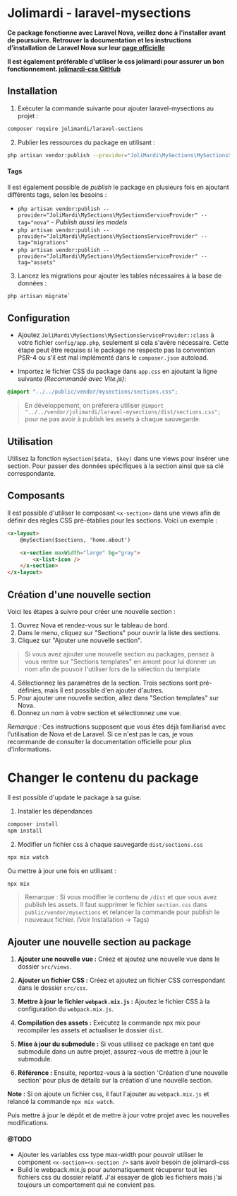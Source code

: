 # Jolimardi - laravel-mysections

**Ce package fonctionne avec Laravel Nova, veillez donc à l'installer avant de poursuivre. Retrouver la documentation et les instructions d'installation de Laravel Nova sur leur [page officielle](https://nova.laravel.com/docs/4.0/installation.html)**

**Il est également préférable d'utiliser le css jolimardi pour assurer un bon fonctionnement. [jolimardi-css GitHub](https://github.com/jolimardi/jolimardi-css)**

## Installation 

1. Exécuter la commande suivante pour ajouter laravel-mysections au projet :

```bash
composer require jolimardi/laravel-sections
```

2. Publier les ressources du package en utilisant :

```bash
php artisan vendor:publish --provider="JoliMardi\MySections\MySectionsServiceProvider"
```

#### Tags

Il est également possible de *publish* le package en plusieurs fois en ajoutant différents tags, selon les besoins : 

- `php artisan vendor:publish --provider="JoliMardi\MySections\MySectionsServiceProvider" --tag="nova"` - *Publish aussi les models*
- `php artisan vendor:publish --provider="JoliMardi\MySections\MySectionsServiceProvider" --tag="migrations"`
- `php artisan vendor:publish --provider="JoliMardi\MySections\MySectionsServiceProvider" --tag="assets"`

3. Lancez les migrations pour ajouter les tables nécessaires à la base de données :

```bash
php artisan migrate`
```

## Configuration

- Ajoutez `JoliMardi\MySections\MySectionsServiceProvider::class` à votre fichier `config/app.php`, seulement si cela s'avère nécessaire. Cette étape peut être requise si le package ne respecte pas la convention PSR-4 ou s'il est mal implémenté dans le `composer.json` autoload.

- Importez le fichier CSS du package dans `app.css` en ajoutant la ligne suivante *(Recommandé avec Vite.js)*:

```css
@import "../../public/vendor/mysections/sections.css";
```

> En développement, on préferera utiliser `@import "../../vendor/jolimardi/laravel-mysections/dist/sections.css";` pour ne pas avoir à publish les assets à chaque sauvegarde.

## Utilisation

Utilisez la fonction `mySection($data, $key)` dans une views pour insérer une section. Pour passer des données spécifiques à la section ainsi que sa clé correspondante.

## Composants

Il est possible d'utiliser le composant `<x-section>` dans une views afin de définir des règles CSS pré-établies pour les sections. Voici un exemple :

```html
<x-layout>
    @mySection($sections, 'home.about')

    <x-section maxWidth="large" bg="gray">
        <x-list-icon />
    </x-section>
</x-layout>
```

## Création d'une nouvelle section

Voici les étapes à suivre pour créer une nouvelle section :

1. Ouvrez Nova et rendez-vous sur le tableau de bord. 
2. Dans le menu, cliquez sur "Sections" pour ouvrir la liste des sections.
3. Cliquez sur "Ajouter une nouvelle section".
> Si vous avez ajouter une nouvelle section au packages, pensez à vous rentre sur "Sections templates" en amont pour lui donner un nom afin de pouvoir l'utiliser lors de la sélection du template
4. Sélectionnez les paramètres de la section. Trois sections sont pré-définies, mais il est possible d'en ajouter d'autres.
5. Pour ajouter une nouvelle section, allez dans "Section templates" sur Nova.
6. Donnez un nom à votre section et sélectionnez une vue.

_Remarque :_ Ces instructions supposent que vous êtes déjà familiarisé avec l'utilisation de Nova et de Laravel. Si ce n'est pas le cas, je vous recommande de consulter la documentation officielle pour plus d'informations.


# Changer le contenu du package 

Il est possible d'update le package à sa guise. 

1. Installer les dépendances 

```bash
composer install
npm install
```

2. Modifier un fichier css à chaque sauvegarde `dist/sections.css`

```bash
npx mix watch
```

Ou mettre à jour une fois en utilisant :

```bash
npx mix
```

> Remarque : Si vous modifier le contenu de `/dist` et que vous avez publish les assets. Il faut supprimer le fichier `section.css` dans `public/vendor/mysections` et relancer la commande pour publish le nouveaux fichier. (Voir Installation -> Tags)

## Ajouter une nouvelle section au package

1. **Ajouter une nouvelle vue :** Créez et ajoutez une nouvelle vue dans le dossier `src/views`.

2. **Ajouter un fichier CSS :** Créez et ajoutez un fichier CSS correspondant dans le dossier `src/css`.

3. **Mettre à jour le fichier `webpack.mix.js` :** Ajoutez le fichier CSS à la configuration du `webpack.mix.js`.

4. **Compilation des assets :** Exécutez la commande npx mix pour recompiler les assets et actualiser le dossier `dist`.

5. **Mise à jour du submodule :** Si vous utilisez ce package en tant que submodule dans un autre projet, assurez-vous de mettre à jour le submodule.

6. **Référence :** Ensuite, reportez-vous à la section 'Création d'une nouvelle section' pour plus de détails sur la création d'une nouvelle section.

**Note :** Si on ajoute un fichier css, il faut l'ajouter au `webpack.mix.js` et relancé la commande `npx mix watch`.

Puis mettre à jour le dépôt et de mettre à jour votre projet avec les nouvelles modifications.

#### @TODO

- Ajouter les variables css type max-width pour pouvoir utiliser le component `<x-section><x-section />` sans avoir besoin de jolimardi-css
- Build le webpack.mix.js pour automatiquement récuperer tout les fichiers css du dossier relatif.  J'ai essayer de glob les fichiers mais j'ai toujours un comportement qui ne convient pas. 